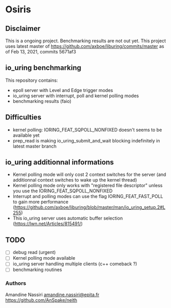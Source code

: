 # Osiris

## Disclaimer
This is a ongoing project. 
Benchmarking results are not out yet. 
This project uses latest master of https://github.com/axboe/liburing/commits/master
as of Feb 13, 2021, commits 5671af3

## io_uring benchmarking
This repository contains: 
- epoll server with Level and Edge trigger modes
- io_uring server with interrupt, poll and kernel polling modes
- benchmarking results (faio)

## Difficulties
- kernel polling: IORING_FEAT_SQPOLL_NONFIXED doesn't seems to be available yet
- prep_read is making io_uring_submit_and_wait blocking indefinitely in latest master branch

## io_uring additionnal informations
- Kernel polling mode will only cost 2 context switches for the server (and additionnal
context switches to wake up the kernel thread)
- Kernel polling mode only works with "registered file descriptor" unless you use the
IORING_FEAT_SQPOLL_NONFIXED
- Interrupt and polling modes can use the flag IORING_FEAT_FAST_POLL to gain
more performance (https://github.com/axboe/liburing/blob/master/man/io_uring_setup.2#L255)
- This io_uring server uses automatic buffer selection (https://lwn.net/Articles/815491/)

## TODO
- [ ] debug read (urgent)
- [ ] Kernel polling mode available
- [ ] io_uring server handling multiple clients (c++ comeback ?)
- [ ] benchmarking routines

### Authors
Amandine Nassiri <amandine.nassiri@epita.fr>  
https://github.com/AnSpake/neith
